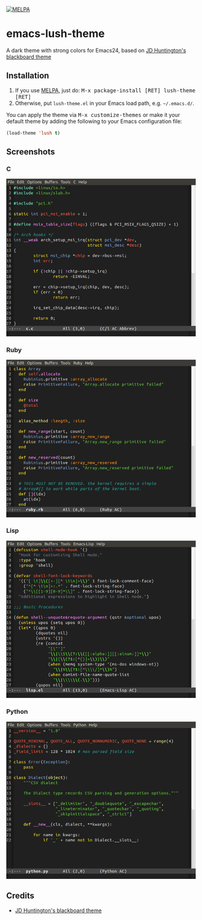 [![MELPA](http://melpa.org/packages/lush-theme-badge.svg)](http://melpa.org/#/lush-theme)

emacs-lush-theme
================

A dark theme with strong colors for Emacs24, based on [JD Huntington's blackboard theme](http://blog.jdhuntington.com/2008/11/emacs-color-theme-blackboard.html)

## Installation

1. If you use [MELPA](http://melpa.milkbox.net), just do:
<kbd>M-x package-install [RET] lush-theme [RET]</kbd>
2. Otherwise, put `lush-theme.el` in your Emacs load path, e.g. `~/.emacs.d/`.

You can apply the theme via <kbd>M-x customize-themes</kbd> or make it your default theme by adding the following to your Emacs configuration file:

```el
(load-theme 'lush t)
```

## Screenshots

### C
![Screenshot](screenshots/c.png)

### Ruby
![Screenshot](screenshots/ruby.png)

### Lisp
![Screenshot](screenshots/lisp.png)

### Python
![Screenshot](screenshots/python.png)

## Credits

* [JD Huntington's blackboard theme](http://blog.jdhuntington.com/2008/11/emacs-color-theme-blackboard.html)
